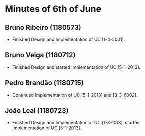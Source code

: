 Minutes of 6th of June
============

Bruno Ribeiro (1180573)
----------
- Finished Design and Implementation of UC [1-4-5001].

Bruno Veiga (1180712)
----------
- Finished Design and started Implementation of UC [5-1-2013].

Pedro Brandão (1180715)
----------
- Continued Implementation of UC [5-1-2013] and [3-3-6002].

João Leal (1180723)
----------
- Finished Design and Implementation of UC [1-3-1013], started Implementation of UC [5-1-2013].